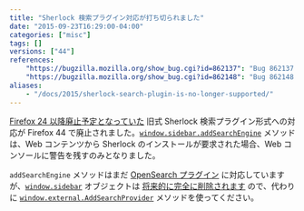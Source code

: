 ```yaml
---
title: "Sherlock 検索プラグイン対応が打ち切られました"
date: "2015-09-23T16:29:00-04:00"
categories: ["misc"]
tags: []
versions: ["44"]
references:
    "https://bugzilla.mozilla.org/show_bug.cgi?id=862137": "Bug 862137 - stop supporting Sherlock search engines"
    "https://bugzilla.mozilla.org/show_bug.cgi?id=862148": "Bug 862148 - stop supporting installation of Sherlock plugins from the web"
aliases:
    - "/docs/2015/sherlock-search-plugin-is-no-longer-supported/"
---
```

[Firefox 24 以降廃止予定となっていた](https://www.fxsitecompat.com/ja/docs/2013/support-for-sherlock-search-plug-ins-has-been-deprecated/) 旧式 Sherlock 検索プラグイン形式への対応が Firefox 44 で廃止されました。[`window.sidebar.addSearchEngine`](https://developer.mozilla.org/ja/docs/Adding_search_engines_from_web_pages#Installing_Sherlock_plugins) メソッドは、Web コンテンツから Sherlock のインストールが要求された場合、Web コンソールに警告を残すのみとなりました。

`addSearchEngine` メソッドはまだ [OpenSearch プラグイン](https://developer.mozilla.org/ja/docs/Creating_OpenSearch_plugins_for_Firefox) に対応していますが、[`window.sidebar`](https://developer.mozilla.org/ja/docs/Web/API/Window/sidebar) オブジェクトは [将来的に完全に削除されます](https://www.fxsitecompat.com/ja/docs/2015/window-sidebar-will-be-removed/) ので、代わりに [`window.external.AddSearchProvider`](https://developer.mozilla.org/ja/docs/Adding_search_engines_from_web_pages#Installing_OpenSearch_plugins) メソッドを使ってください。
